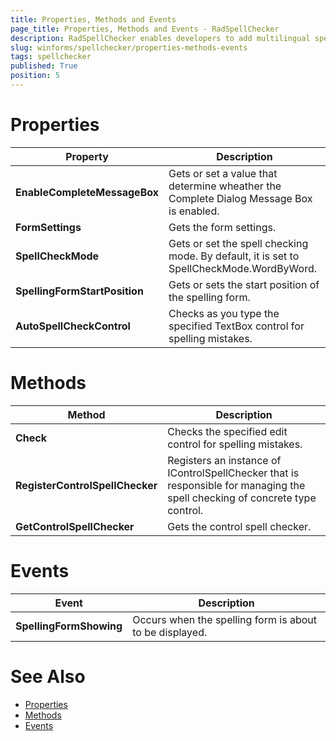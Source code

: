 ```yaml
---
title: Properties, Methods and Events
page_title: Properties, Methods and Events - RadSpellChecker
description: RadSpellChecker enables developers to add multilingual spell checking capabilities to their WinForms applications.
slug: winforms/spellchecker/properties-methods-events
tags: spellchecker
published: True
position: 5
---
```


# Properties

|Property|Description|
|----|----|
|**EnableCompleteMessageBox**|Gets or set a value that determine wheather the Complete Dialog Message Box is enabled.|
|**FormSettings**|Gets the form settings.|
|**SpellCheckMode**|Gets or set the spell checking mode. By default, it is set to SpellCheckMode.WordByWord.|
|**SpellingFormStartPosition**|Gets or sets the start position of the spelling form.|
|**AutoSpellCheckControl**|Checks as you type the specified TextBox control for spelling mistakes.|

# Methods

|Method|Description|
|----|----|
|**Check**|Checks the specified edit control for spelling mistakes.|
|**RegisterControlSpellChecker**|Registers an instance of IControlSpellChecker that is responsible for managing the spell checking of concrete type control.|
|**GetControlSpellChecker**|Gets the control spell checker.|

# Events

|Event|Description|
|----|----|
|**SpellingFormShowing**|Occurs when the spelling form is about to be displayed.|


# See Also

* [Properties](https://docs.telerik.com/devtools/winforms/api/telerik.wincontrols.ui.radspellchecker.html#properties)
* [Methods](https://docs.telerik.com/devtools/winforms/api/telerik.wincontrols.ui.radspellchecker.html#methods)
* [Events](https://docs.telerik.com/devtools/winforms/api/telerik.wincontrols.ui.radspellchecker.html#events)

